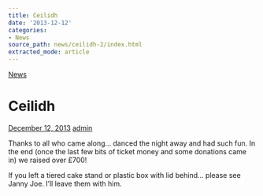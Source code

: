 ```yaml
---
title: Ceilidh
date: '2013-12-12'
categories:
- News
source_path: news/ceilidh-2/index.html
extracted_mode: article
---
```

[News](/news/)

# Ceilidh

[December 12, 2013](/news/ceilidh-2/) [admin](author/admin/)

Thanks to all who came along… danced the night away and had such fun. In the end (once the last few bits of ticket money and some donations came in) we raised over £700!

If you left a tiered cake stand or plastic box with lid behind… please see Janny Joe. I’ll leave them with him.

